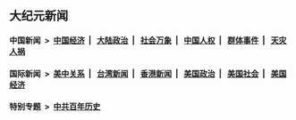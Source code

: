 ## 大纪元新闻

#### 中国新闻 &nbsp;>&nbsp; [中国经济](indexes/ncid283/README.md?04062045) &nbsp;| &nbsp; [大陆政治](indexes/ncid277/README.md?04062045) &nbsp;| &nbsp; [社会万象](indexes/ncid282/README.md?04062045) &nbsp;| &nbsp; [中国人权](indexes/ncid278/README.md?04062045) &nbsp;| &nbsp; [群体事件](indexes/ncid279/README.md?04062045) &nbsp;| &nbsp; [天灾人祸](indexes/ncid280/README.md?04062045)

#### 国际新闻 &nbsp;>&nbsp; [美中关系](indexes/nf1412576/README.md?04062045) &nbsp;| &nbsp; [台湾新闻](indexes/ncid1349361/README.md?04062045) &nbsp;| &nbsp; [香港新闻](indexes/ncid1349362/README.md?04062045) &nbsp;| &nbsp; [美国政治](indexes/ncid1078159/README.md?04062045) &nbsp;| &nbsp; [美国社会](indexes/ncid1078160/README.md?04062045) &nbsp;| &nbsp; [美国经济](indexes/ncid1078158/README.md?04062045)

#### 特别专题 &nbsp;>&nbsp; [中共百年历史](https://github.com/epoch-news/epoch-special/blob/master/README.md?04062045)  
